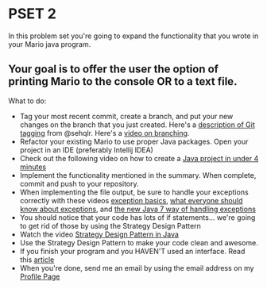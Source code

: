 PSET 2 
==========


In this problem set you're going to expand the functionality that you wrote in your Mario java program.

Your goal is to offer the user the option of printing Mario to the console OR to a text file.
----------------------------------------------------------------------------------------------

What to do:

* Tag your most recent commit, create a branch, and put your new changes on the branch that you just created.  Here's a [description of Git tagging](http://github.com/MoMenne/launchcode-java-class/blob/master/pset2/TaggingHowTo.md) from @sehqlr.  Here's a [video on branching](http://tv.launchcode.us/#/videos/git-branching?lesson=Git).
* Refactor your existing Mario to use proper Java packages.  Open your project in an IDE (preferably Intellij IDEA)
* Check out the following video on how to create a [Java project in under 4 minutes](http://tv.launchcode.us/#/videos/java_game_10min?lesson=Java) 
* Implement the functionality mentioned in the summary.  When complete, commit and push to your repository.
* When implementing the file output, be sure to handle your exceptions correctly with these videos [exception basics](http://tv.launchcode.us/#/videos/java_exceptions?lesson=Java), [what everyone should know about exceptions](http://tv.launchcode.us/#/videos/java_exceptions_must_know?lesson=Java), and [the new Java 7 way of handling exceptions](http://tv.launchcode.us/#/videos/java_try_with_resources?lesson=Java)
* You should notice that your code has lots of if statements... we're going to get rid of those by using the Strategy Design Pattern
* Watch the video [Strategy Design Pattern in Java](http://tv.launchcode.us/#/videos/java_strategy?lesson=Java)
* Use the Strategy Design Pattern to make your code clean and awesome. 
* If you finish your program and you HAVEN'T used an interface.  Read this [article](http://java.dzone.com/articles/design-patterns-strategy)
* When you're done, send me an email by using the email address on my [Profile Page](https://github.com/MoMenne)

